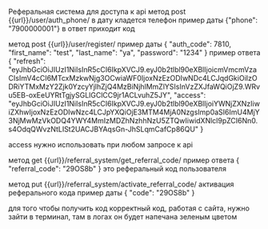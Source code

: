 Реферальная система
для доступа к api
метод post
{{url}}/user/auth_phone/
в дату кладется телефон
пример даты 
{"phone": "7900000001"}
в ответ приходит код

метод post
{{url}}/user/register/
пример даты 
{
    "auth_code": 7810,
    "first_name": "test",
    "last_name": "ya",
    "password": "1234"
}
 пример ответа
 {
    "refresh": "eyJhbGciOiJIUzI1NiIsInR5cCI6IkpXVCJ9.eyJ0b2tlbl90eXBlIjoicmVmcmVzaCIsImV4cCI6MTcxMzkwNjg3OCwiaWF0IjoxNzEzODIwNDc4LCJqdGkiOiIzODRiYTMxMzY2Zjk0YzcyYjlhZjQ4MzBiNjhlMmZlYSIsInVzZXJfaWQiOjZ9.WRvu5EB-oxEeUYRtTgjySGLlGClCC9jr1ACLvuhZ5JY",
    "access": "eyJhbGciOiJIUzI1NiIsInR5cCI6IkpXVCJ9.eyJ0b2tlbl90eXBlIjoiYWNjZXNzIiwiZXhwIjoxNzEzODIwNzc4LCJpYXQiOjE3MTM4MjA0NzgsImp0aSI6ImU4MjY3NjMwMzVkODQ4YWY4MmIzMDZhNzhhNzU5ZTQwIiwidXNlcl9pZCI6Nn0.s4OdqQWvzNtLISt2UACJBYAqsGn-JhSLqmCafCp86QU"
}

access нужно использовать при любом запросе к api

метод get
{{url}}/referral_system/get_referral_code/
пример ответа
{
    "referral_code": "29OS8b"
}
это реферальный код пользователя

метод put
{{url}}/referral_system/activate_referral_code/
активация реферального кода
пример даты 
{
    "code": "29OS8b"
}


для того чтобы получить код корректный код, работая с сайта, нужно зайти в терминал, там в логах он будет напечана зеленым цветом
